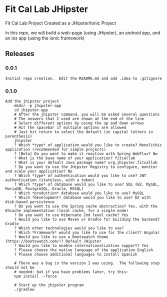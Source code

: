 # Fit Cal Lab JHipster
Fit Cal Lab Project Created as a JHipster/Ionic Project

In this repo, we will build a web-page (using JHipster), an android app, and
an ios app (using the ionic framework)

## Releases
### 0.0.1
    Initial repo creation.  Edit the README.md and add .idea to .gitignore

### 0.1.0
    Add the jhipster project
        mkdir -p jhipster-app
        cd jhipster-app
        # After the jhipster command, you will be asked several questions
        # The answers that I used are shown at the end of the line
        # Select different options by using the up and down arrows
        # Hit the spacebar if multiple options are allowed
        # Just hit return to select the default (in capital letters in parenthesis)
        jhipster
        ? Which *type* of application would you like to create? Monolithic application (recommended for simple projects)
        ? [Beta] Do you want to make it reactive with Spring WebFlux? No
        ? What is the base name of your application? fitcallab
        ? What is your default Java package name? org.jhipster.fitcallab
        ? Do you want to use the JHipster Registry to configure, monitor and scale your application? No
        ? Which *type* of authentication would you like to use? JWT authentication (stateless, with a token)
        ? Which *type* of database would you like to use? SQL (H2, MySQL, MariaDB, PostgreSQL, Oracle, MSSQL)
        ? Which *production* database would you like to use? MySQL
        ? Which *development* database would you like to use? H2 with disk-based persistence
        ? Do you want to use the Spring cache abstraction? Yes, with the Ehcache implementation (local cache, for a single node)
        ? Do you want to use Hibernate 2nd level cache? Yes
        ? Would you like to use Maven or Gradle for building the backend? Gradle
        ? Which other technologies would you like to use?
        ? Which *Framework* would you like to use for the client? Angular
        ? Would you like to use a Bootswatch theme (https://bootswatch.com/)? Default JHipster
        ? Would you like to enable internationalization support? Yes
        ? Please choose the native language of the application English
        ? Please choose additional languages to install Spanish

        # There was a bug in the version I was using.  The following step should not be
        # needed; but if you have problems later, try this:
        npm install --force

        # Start up the jhipster program
        ./gradlew

